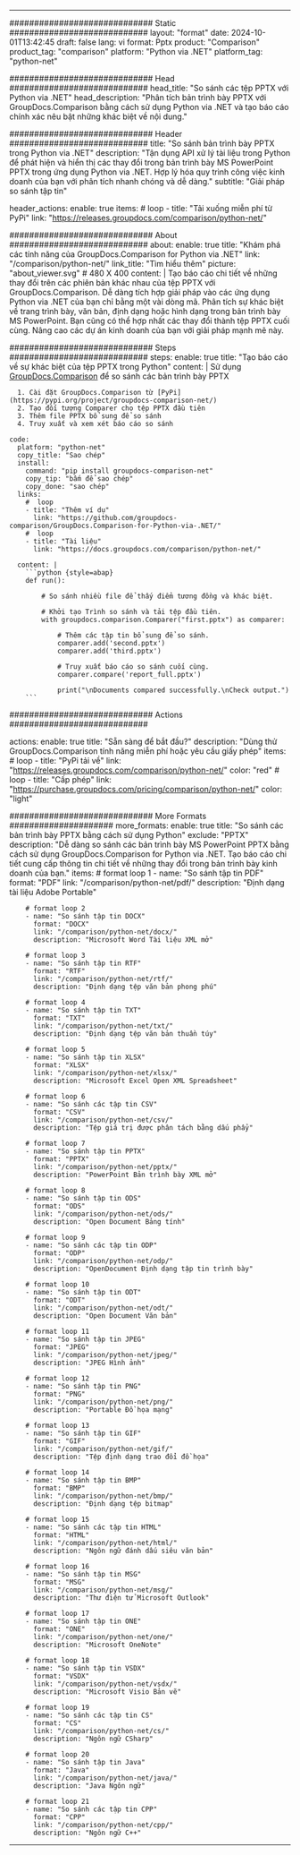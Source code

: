 
---
############################# Static ############################
layout: "format"
date:  2024-10-01T13:42:45
draft: false
lang: vi
format: Pptx
product: "Comparison"
product_tag: "comparison"
platform: "Python via .NET"
platform_tag: "python-net"

############################# Head ############################
head_title: "So sánh các tệp PPTX với Python via .NET"
head_description: "Phân tích bản trình bày PPTX với GroupDocs.Comparison bằng cách sử dụng Python via .NET và tạo báo cáo chính xác nêu bật những khác biệt về nội dung."

############################# Header ############################
title: "So sánh bản trình bày PPTX trong Python via .NET" 
description: "Tận dụng API xử lý tài liệu trong Python để phát hiện và hiển thị các thay đổi trong bản trình bày MS PowerPoint PPTX trong ứng dụng Python via .NET. Hợp lý hóa quy trình công việc kinh doanh của bạn với phân tích nhanh chóng và dễ dàng."
subtitle: "Giải pháp so sánh tập tin" 

header_actions:
  enable: true
  items:
    #  loop
    - title: "Tải xuống miễn phí từ PyPi"
      link: "https://releases.groupdocs.com/comparison/python-net/"
      
############################# About ############################
about:
    enable: true
    title: "Khám phá các tính năng của GroupDocs.Comparison for Python via .NET"
    link: "/comparison/python-net/"
    link_title: "Tìm hiểu thêm"
    picture: "about_viewer.svg" # 480 X 400
    content: |
       Tạo báo cáo chi tiết về những thay đổi trên các phiên bản khác nhau của tệp PPTX với GroupDocs.Comparison. Dễ dàng tích hợp giải pháp vào các ứng dụng Python via .NET của bạn chỉ bằng một vài dòng mã. Phân tích sự khác biệt về trang trình bày, văn bản, định dạng hoặc hình dạng trong bản trình bày MS PowerPoint. Bạn cũng có thể hợp nhất các thay đổi thành tệp PPTX cuối cùng. Nâng cao các dự án kinh doanh của bạn với giải pháp mạnh mẽ này.

############################# Steps ############################
steps:
    enable: true
    title: "Tạo báo cáo về sự khác biệt của tệp PPTX trong Python"
    content: |
      Sử dụng [GroupDocs.Comparison](https://products.groupdocs.com/comparison/python-net/) để so sánh các bản trình bày PPTX
      
      1. Cài đặt GroupDocs.Comparison từ [PyPi](https://pypi.org/project/groupdocs-comparison-net/)
      2. Tạo đối tượng Comparer cho tệp PPTX đầu tiên
      3. Thêm file PPTX bổ sung để so sánh
      4. Truy xuất và xem xét báo cáo so sánh
   
    code:
      platform: "python-net"
      copy_title: "Sao chép"
      install:
        command: "pip install groupdocs-comparison-net"
        copy_tip: "bấm để sao chép"
        copy_done: "sao chép"
      links:
        #  loop
        - title: "Thêm ví dụ"
          link: "https://github.com/groupdocs-comparison/GroupDocs.Comparison-for-Python-via-.NET/"
        #  loop
        - title: "Tài liệu"
          link: "https://docs.groupdocs.com/comparison/python-net/"
          
      content: |
        ```python {style=abap}
        def run():

            # So sánh nhiều file để thấy điểm tương đồng và khác biệt.

            # Khởi tạo Trình so sánh và tải tệp đầu tiên.
            with groupdocs.comparison.Comparer("first.pptx") as comparer:

                # Thêm các tập tin bổ sung để so sánh.
                comparer.add('second.pptx')
                comparer.add('third.pptx')

                # Truy xuất báo cáo so sánh cuối cùng.
                comparer.compare('report_full.pptx')

                print("\nDocuments compared successfully.\nCheck output.")
        ```            

############################# Actions ############################

actions:
  enable: true
  title: "Sẵn sàng để bắt đầu?"
  description: "Dùng thử GroupDocs.Comparison tính năng miễn phí hoặc yêu cầu giấy phép"
  items:
    #  loop
    - title: "PyPi tải về"
      link: "https://releases.groupdocs.com/comparison/python-net/"
      color: "red"
        #  loop
    - title: "Cấp phép"
      link: "https://purchase.groupdocs.com/pricing/comparison/python-net/"
      color: "light"


############################# More Formats #####################
more_formats:
    enable: true
    title: "So sánh các bản trình bày PPTX bằng cách sử dụng Python"
    exclude: "PPTX"
    description: "Dễ dàng so sánh các bản trình bày MS PowerPoint PPTX bằng cách sử dụng GroupDocs.Comparison for Python via .NET. Tạo báo cáo chi tiết cung cấp thông tin chi tiết về những thay đổi trong bản trình bày kinh doanh của bạn."
    items: 
        # format loop 1
        - name: "So sánh tập tin PDF"
          format: "PDF"
          link: "/comparison/python-net/pdf/"
          description: "Định dạng tài liệu Adobe Portable"

        # format loop 2
        - name: "So sánh tập tin DOCX"
          format: "DOCX"
          link: "/comparison/python-net/docx/"
          description: "Microsoft Word Tài liệu XML mở"

        # format loop 3
        - name: "So sánh tập tin RTF"
          format: "RTF"
          link: "/comparison/python-net/rtf/"
          description: "Định dạng tệp văn bản phong phú"

        # format loop 4
        - name: "So sánh tập tin TXT"
          format: "TXT"
          link: "/comparison/python-net/txt/"
          description: "Định dạng tệp văn bản thuần túy"

        # format loop 5
        - name: "So sánh tập tin XLSX"
          format: "XLSX"
          link: "/comparison/python-net/xlsx/"
          description: "Microsoft Excel Open XML Spreadsheet"

        # format loop 6
        - name: "So sánh các tập tin CSV"
          format: "CSV"
          link: "/comparison/python-net/csv/"
          description: "Tệp giá trị được phân tách bằng dấu phẩy"

        # format loop 7
        - name: "So sánh tập tin PPTX"
          format: "PPTX"
          link: "/comparison/python-net/pptx/"
          description: "PowerPoint Bản trình bày XML mở"

        # format loop 8
        - name: "So sánh tập tin ODS"
          format: "ODS"
          link: "/comparison/python-net/ods/"
          description: "Open Document Bảng tính"

        # format loop 9
        - name: "So sánh các tập tin ODP"
          format: "ODP"
          link: "/comparison/python-net/odp/"
          description: "OpenDocument Định dạng tập tin trình bày"

        # format loop 10
        - name: "So sánh tập tin ODT"
          format: "ODT"
          link: "/comparison/python-net/odt/"
          description: "Open Document Văn bản"

        # format loop 11
        - name: "So sánh tập tin JPEG"
          format: "JPEG"
          link: "/comparison/python-net/jpeg/"
          description: "JPEG Hình ảnh"

        # format loop 12
        - name: "So sánh tập tin PNG"
          format: "PNG"
          link: "/comparison/python-net/png/"
          description: "Portable Đồ họa mạng"

        # format loop 13
        - name: "So sánh tập tin GIF"
          format: "GIF"
          link: "/comparison/python-net/gif/"
          description: "Tệp định dạng trao đổi đồ họa"

        # format loop 14
        - name: "So sánh tập tin BMP"
          format: "BMP"
          link: "/comparison/python-net/bmp/"
          description: "Định dạng tệp bitmap"

        # format loop 15
        - name: "So sánh các tập tin HTML"
          format: "HTML"
          link: "/comparison/python-net/html/"
          description: "Ngôn ngữ đánh dấu siêu văn bản"

        # format loop 16
        - name: "So sánh tập tin MSG"
          format: "MSG"
          link: "/comparison/python-net/msg/"
          description: "Thư điện tử Microsoft Outlook"

        # format loop 17
        - name: "So sánh tập tin ONE"
          format: "ONE"
          link: "/comparison/python-net/one/"
          description: "Microsoft OneNote"

        # format loop 18
        - name: "So sánh tập tin VSDX"
          format: "VSDX"
          link: "/comparison/python-net/vsdx/"
          description: "Microsoft Visio Bản vẽ"

        # format loop 19
        - name: "So sánh các tập tin CS"
          format: "CS"
          link: "/comparison/python-net/cs/"
          description: "Ngôn ngữ CSharp"

        # format loop 20
        - name: "So sánh tập tin Java"
          format: "Java"
          link: "/comparison/python-net/java/"
          description: "Java Ngôn ngữ"
          
        # format loop 21
        - name: "So sánh các tập tin CPP"
          format: "CPP"
          link: "/comparison/python-net/cpp/"
          description: "Ngôn ngữ C++"
---